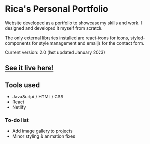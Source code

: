# Rica's Personal Portfolio

Website developed as a portfolio to showcase my skills and work. I designed and developed it myself from scratch.

The only external libraries installed are react-icons for icons, styled-components for style management and emailjs for the contact form.

Current version: 2.0 (last updated January 2023)

## [See it live here!](https://www.ricamaeaverion.com/)

## Tools used

- JavaScript / HTML / CSS
- React
- Netlify

### To-do list

- Add image gallery to projects
- Minor styling & animation fixes
